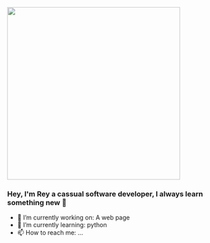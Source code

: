 <img src="img/FutabaBanner.jpg" width="400" />

### Hey, I'm Rey a cassual software developer, I always learn something new 👋


- 🔭 I’m currently working on: A web page
- 🌱 I’m currently learning: python 
- 📫 How to reach me: ...
